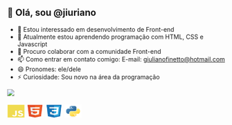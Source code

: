 ## 👋 Olá, sou @jiuriano
- 👀 Estou interessado em desenvolvimento de Front-end
- 🌱 Atualmente estou aprendendo programação com HTML, CSS e Javascript
- 💞️ Procuro colaborar com a comunidade Front-end
- 📫 Como entrar em contato comigo: E-mail: giulianofinetto@hotmail.com
- 😄 Pronomes: ele/dele
- ⚡ Curiosidade: Sou novo na área da programação

<picture>
  <source
    srcset="https://github-readme-stats.vercel.app/api?username=jiuriano&show_icons=true&theme=dark"
    media="(prefers-color-scheme: dark)"
  />
  <source
    srcset="https://github-readme-stats.vercel.app/api?username=jiuriano&show_icons=true"
    media="(prefers-color-scheme: light), (prefers-color-scheme: no-preference)"
  />
  <img src="https://github-readme-stats.vercel.app/api?username=jiuriano&show_icons=true" />
</picture>

</div>
  <div style="display: inline_block"><br>
  <img align="center" alt="jiuriano-Js" height="30" width="40" src="https://raw.githubusercontent.com/devicons/devicon/master/icons/javascript/javascript-plain.svg">
  <img align="center" alt="jiuriano-HTML" height="30" width="40" src="https://raw.githubusercontent.com/devicons/devicon/master/icons/html5/html5-original.svg">
  <img align="center" alt="jiuriano-CSS" height="30" width="40" src="https://raw.githubusercontent.com/devicons/devicon/master/icons/css3/css3-original.svg">
  <img align="center" alt="jiuriano-Python" height="30" width="40" src="https://raw.githubusercontent.com/devicons/devicon/master/icons/python/python-original.svg">
</div>




